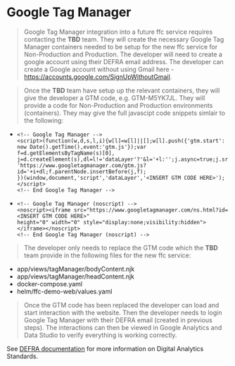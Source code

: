 # Google Tag Manager
> Google Tag Manager integration into a future ffc service requires contacting the **TBD** team. They will create the necessary Google Tag Manager containers needed to be setup for the new ffc service for Non-Production and Production. The developer will need to create a google account using their DEFRA email address. The developer can create a Google account without using Gmail here - https://accounts.google.com/SignUpWithoutGmail.

> Once the **TBD** team have setup up the relevant containers, they will give the developer a GTM code, e.g. GTM-M5YK7JL. They will provide a code for Non-Production and Production environments (containers). They may give the full javascipt code snippets simlair to the following:

-     <!-- Google Tag Manager -->
      <script>(function(w,d,s,l,i){w[l]=w[l]||[];w[l].push({'gtm.start':
      new Date().getTime(),event:'gtm.js'});var f=d.getElementsByTagName(s)[0],
      j=d.createElement(s),dl=l!='dataLayer'?'&l='+l:'';j.async=true;j.src=
      'https://www.googletagmanager.com/gtm.js?id='+i+dl;f.parentNode.insertBefore(j,f);
      })(window,document,'script','dataLayer','<INSERT GTM CODE HERE>');</script>
      <!-- End Google Tag Manager -->

-     <!-- Google Tag Manager (noscript) -->
      <noscript><iframe src="https://www.googletagmanager.com/ns.html?id=<INSERT GTM CODE HERE>" 
      height="0" width="0" style="display:none;visibility:hidden"></iframe></noscript>
      <!-- End Google Tag Manager (noscript) -->

> The developer only needs to replace the GTM code which the **TBD** team provide in the following files for the new ffc service:
- app/views/tagManager/bodyContent.njk
- app/views/tagManager/headContent.njk
- docker-compose.yaml
- helm/ffc-demo-web/values.yaml

> Once the GTM code has been replaced the developer can load and start interaction with the website. Then the developer needs to login Google Tag Manager with their DEFRA email (created in previous steps). The interactions can then be viewed in Google Analytics and Data Studio to verify everything is working correctly.

See [DEFRA documentation](https://github.com/DEFRA/analytics-standards) for more information on Digital Analytics Standards.

